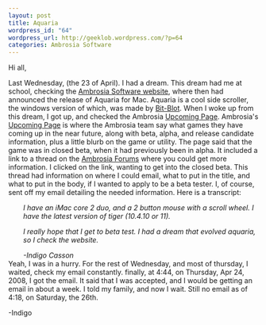 ```yaml
--- 
layout: post
title: Aquaria
wordpress_id: "64"
wordpress_url: http://geeklob.wordpress.com/?p=64
categories: Ambrosia Software
---
```

Hi all,

Last Wednesday, (the 23 of April). I had a dream. This dream had me at school, checking the <a title="Link to the Ambrosia Software Website." href="http://www.ambrosiasw.com" target="_blank">Ambrosia Software website</a>, where then had announced the release of Aquaria for Mac. Aquaria is a cool side scroller, the windows version of which, was made by <a title="//bit-blot.com/" href="http://bit-blot.com/" target="_blank">Bit-Blot</a>. When I woke up from this dream, I got up, and checked the Ambrosia <a title="The link to the upcoming page for Ambrosia Software." href="http://www.ambrosiasw.com/news/upcoming/" target="_blank">Upcoming Page</a>. Ambrosia's <a title="The link to the upcoming page for Ambrosia Software." href="http://www.ambrosiasw.com/news/upcoming/" target="_blank">Upcoming Page</a> is where the Ambrosia team say what games they have coming up in the near future, along with beta, alpha, and release candidate information, plus a little blurb on the game or utility. The page said that the game was in closed beta, when it had previously been in alpha. It included a link to a thread on the <a title="The link to the Ambrosia Forums" href="http://www.ambrosiasw.com/forums/" target="_blank">Ambrosia Forums</a> where you could get more information. I clicked on the link, wanting to get into the closed beta. This thread had information on where I could email, what to put in the title, and what to put in the body, if I wanted to apply to be a beta tester. I, of course, sent off my email detailing the needed information. Here is a transcript:
<p style="padding-left:30px;"><em>I have an iMac core 2 duo, and a 2 button mouse with a scroll wheel. I have the latest version of tiger (10.4.10 or 11).</em></p>

<div style="padding-left:30px;"><em>I really hope that I get to beta test. I had a dream that evolved aquaria, so I check the website.</em></div>
<p style="padding-left:30px;"><em>
</em></p>

<div style="padding-left:30px;"><em>-Indigo Casson</em></div>
Yeah, I was in a hurry. For the rest of Wednesday, and most of thursday, I waited, check my email constantly. finally, at 4:44, on Thursday, Apr 24, 2008, I got the email. It said that I was accepted, and I would be getting an email in about a week. I told my family, and now I wait. Still no email as of 4:18, on Saturday, the 26th.

-Indigo
